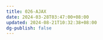 ```yaml
---
title: 026-AJAX
date: 2024-03-28T03:47:00+08:00
updated: 2024-08-21T10:32:38+08:00
dg-publish: false
---
```

